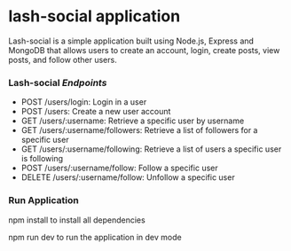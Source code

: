 # lash-social application

Lash-social is a simple application built using Node.js, Express and MongoDB that allows users to create an account, login, create posts, view posts, and follow other users. 

### Lash-social _Endpoints_

- POST /users/login: Login in a user
- POST /users: Create a new user account
- GET /users/:username: Retrieve a specific user by username
- GET /users/:username/followers: Retrieve a list of followers for a specific user
- GET /users/:username/following: Retrieve a list of users a specific user is following
- POST /users/:username/follow: Follow a specific user
- DELETE /users/:username/follow: Unfollow a specific user

### Run Application

npm install to install all dependencies

npm run dev to run the application in dev mode
